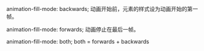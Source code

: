 animation-fill-mode: backwards;
动画开始前，元素的样式设为动画开始的第一帧。

animation-fill-mode: forwards;
动画停止在最后一帧。

animation-fill-mode: both;
both = forwards + backwards
